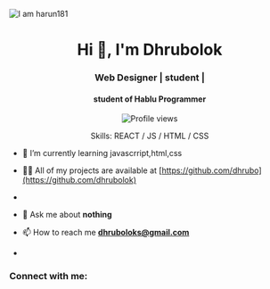 ![I am harun181](https://github.com/harun181/harun181/blob/main/code.png)

<h1 align="center">Hi 👋, I'm Dhrubolok </h1>
<h3 align="center"> Web Designer | student | </h3>
<h4 align="center">student of Hablu Programmer</h4>

<div align="center">

![Profile views](https://komarev.com/ghpvc/?username=dhrubolok&color=red)

Skills:  REACT / JS / HTML / CSS

</div>



- 🌱 I’m currently learning javascrript,html,css

- 👨‍💻 All of my projects are available at [https://github.com/dhrubo](https://github.com/dhrubolok)

-

- 💬 Ask me about **nothing**

- 📫 How to reach me **dhruboloks@gmail.com**

- 

<h3 align="left">Connect with me:</h3>

<p align="center">
